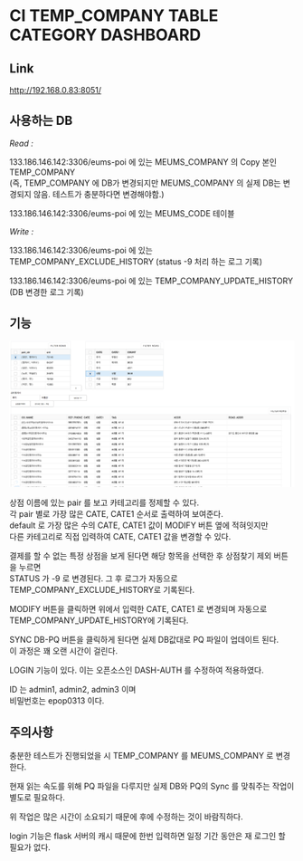# CI TEMP_COMPANY TABLE CATEGORY DASHBOARD  
  
## Link  
  
http://192.168.0.83:8051/
  
## 사용하는 DB    
  
*Read :*  
  
133.186.146.142:3306/eums-poi 에 있는 MEUMS_COMPANY 의 Copy 본인 TEMP_COMPANY    
(즉, TEMP_COMPANY 에 DB가 변경되지만 MEUMS_COMPANY 의 실제 DB는 변경되지 않음. 테스트가 충분하다면 변경해야함.)    
  
133.186.146.142:3306/eums-poi 에 있는 MEUMS_CODE 테이블  
  
*Write :* 
  
133.186.146.142:3306/eums-poi 에 있는 TEMP_COMPANY_EXCLUDE_HISTORY (status -9 처리 하는 로그 기록)  
  
133.186.146.142:3306/eums-poi 에 있는 TEMP_COMPANY_UPDATE_HISTORY (DB 변경한 로그 기록)  
  
  
## 기능  
  
  
  
  
![Alt text](img/main.png)  
  
  
  
상점 이름에 있는 pair 를 보고 카테고리를 정제할 수 있다.  
각 pair 별로 가장 많은 CATE, CATE1 순서로 출력하여 보여준다.  
default 로 가장 많은 수의 CATE, CATE1 값이 MODIFY 버튼 옆에 적혀잇지만  
다른 카테고리로 직접 입력하여 CATE, CATE1 값을 변경할 수 있다.  
  
결제를 할 수 없는 특정 상점을 보게 된다면 해당 항목을 선택한 후 상점찾기 제외 버튼을 누르면  
STATUS 가 -9 로 변경된다. 그 후 로그가 자동으로 TEMP_COMPANY_EXCLUDE_HISTORY로 기록된다.  
  
MODIFY 버튼을 클릭하면 위에서 입력한 CATE, CATE1 로 변경되며 자동으로  
TEMP_COMPANY_UPDATE_HISTORY에 기록된다.  
  
SYNC DB-PQ 버튼을 클릭하게 된다면 실제 DB값대로 PQ 파일이 업데이트 된다.  
이 과정은 꽤 오랜 시간이 걸린다.  
  
LOGIN 기능이 있다. 이는 오픈소스인 DASH-AUTH 를 수정하여 적용하였다.  

ID 는 admin1, admin2, admin3 이며  
비밀번호는 epop0313 이다.  
  
## 주의사항  
  
충분한 테스트가 진행되었을 시 TEMP_COMPANY 를 MEUMS_COMPANY 로 변경한다.   
  
현재 읽는 속도를 위해 PQ 파일을 다루지만 실제 DB와 PQ의 Sync 를 맞춰주는 작업이 별도로 필요하다.  
  
위 작업은 많은 시간이 소요되기 때문에 후에 수정하는 것이 바람직하다.  
  
login 기능은 flask 서버의 캐시 때문에 한번 입력하면 일정 기간 동안은 재 로그인 할 필요가 없다.  

